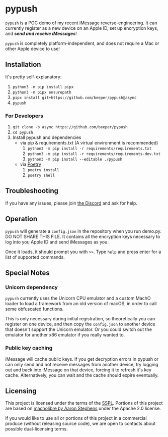 # pypush
`pypush` is a POC demo of my recent iMessage reverse-engineering.
It can currently register as a new device on an Apple ID, set up encryption keys, and ***send and receive iMessages***!

`pypush` is completely platform-independent, and does not require a Mac or other Apple device to use!

## Installation
It's pretty self-explanatory:
<!-- TODO: Change the branch upon merge with main -->
<!-- NOTE: Using pip's git support requires that git be installed -->
1. `python3 -m pip install pipx`
2. `python3 -m pipx ensurepath`
3. `pipx install git+https://github.com/beeper/pypush@async`
4. `pypush`

### For Developers
1. `git clone -b async https://github.com/beeper/pypush`
2. `cd pypush`
3. Install pypush and dependencies
    - via pip & requirements.txt (A virtual environment is recommended)
        1. `python3 -m pip install -r requirements/requirements.txt`
        2. `python3 -m pip install -r requirements/requirements-dev.txt`
        3. `python3 -m pip install --editable ./pypush`
    - via [Poetry](https://python-poetry.org/docs/#installation)
        1. `poetry install`
        2. `poetry shell`

<!-- TODO: Add instructions on adding pypush to PATH(?) -->

## Troubleshooting
If you have any issues, please join [the Discord](https://discord.gg/BVvNukmfTC) and ask for help.

## Operation
`pypush` will generate a `config.json` in the repository when you run demo.py. DO NOT SHARE THIS FILE.
It contains all the encryption keys necessary to log into you Apple ID and send iMessages as you.

Once it loads, it should prompt you with `>>`. Type `help` and press enter for a list of supported commands.

## Special Notes
### Unicorn dependency
`pypush` currently uses the Unicorn CPU emulator and a custom MachO loader to load a framework from an old version of macOS,
in order to call some obfuscated functions.

This is only necessary during initial registration, so theoretically you can register on one device, and then copy the `config.json`
to another device that doesn't support the Unicorn emulator. Or you could switch out the emulator for another x86 emulator if you really wanted to.

### Public key caching
iMessage will cache public keys. If you get decryption errors in pypush or can only send and not receive messages from another device,
try logging out and back into iMessage on that device, forcing it to refresh it's key cache. Alternatively, you can wait and the cache should
expire eventually.

## Licensing
This project is licensed under the terms of the [SSPL](https://www.mongodb.com/licensing/server-side-public-license). Portions of this project are based on [macholibre by Aaron Stephens](https://github.com/aaronst/macholibre/blob/master/LICENSE) under the Apache 2.0 license.

If you would like to use all or portions of this project in a commercial produce (without releasing source code), we are open to contacts about possible dual-licensing terms.